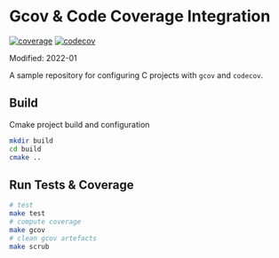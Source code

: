# Gcov & Code Coverage Integration

[![coverage](https://github.com/ztnel/gcov-codecov/actions/workflows/codecov.yaml/badge.svg)](https://github.com/ztnel/gcov-codecov/actions/workflows/codecov.yaml)
[![codecov](https://codecov.io/gh/ztnel/gcov-codecov/branch/master/graph/badge.svg?token=CZ6T2ADTS0)](https://codecov.io/gh/ztnel/gcov-codecov)

Modified: 2022-01

A sample repository for configuring C projects with `gcov` and `codecov`.

## Build
Cmake project build and configuration
```bash
mkdir build
cd build
cmake ..
```

## Run Tests & Coverage
```bash
# test
make test
# compute coverage
make gcov
# clean gcov artefacts
make scrub
```
